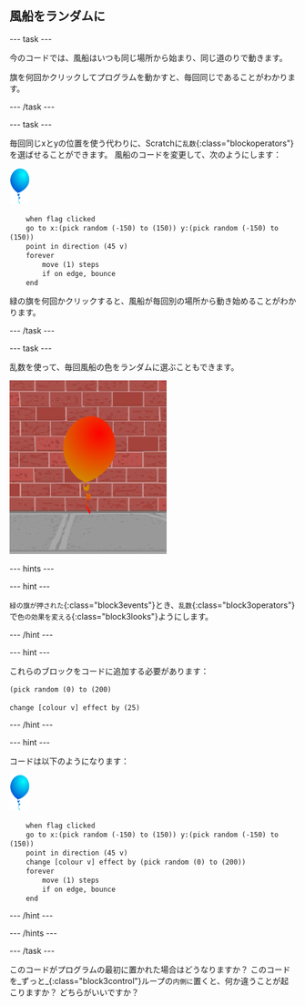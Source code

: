 ## 風船をランダムに

--- task ---

今のコードでは、風船はいつも同じ場所から始まり、同じ道のりで動きます。

旗を何回かクリックしてプログラムを動かすと、毎回同じであることがわかります。

--- /task ---

--- task ---

毎回同じxとyの位置を使う代わりに、Scratchに`乱数`{:class="blockoperators"}を選ばせることができます。 風船のコードを変更して、次のようにします：

![風船のスプライト](images/balloon-sprite.png)

```blocks3
    when flag clicked
    go to x:(pick random (-150) to (150)) y:(pick random (-150) to (150))
    point in direction (45 v)
    forever
        move (1) steps
        if on edge, bounce
    end
```

緑の旗を何回かクリックすると、風船が毎回別の場所から動き始めることがわかります。

--- /task ---

--- task ---

乱数を使って、毎回風船の色をランダムに選ぶこともできます。

![赤い風船のスプライト](images/balloons-colour.png)

--- hints ---

--- hint ---

`緑の旗が押された`{:class="block3events"}とき、`乱数`{:class="block3operators"}で`色の効果を変える`{:class="block3looks"}ようにします。

--- /hint ---

--- hint ---

これらのブロックをコードに追加する必要があります：

```blocks3
(pick random (0) to (200)

change [colour v] effect by (25)
```

--- /hint ---

--- hint ---

コードは以下のようになります：

![風船のスプライト](images/balloon-sprite.png)

```blocks3
    when flag clicked
    go to x:(pick random (-150) to (150)) y:(pick random (-150) to (150))
    point in direction (45 v)
    change [colour v] effect by (pick random (0) to (200))
    forever
        move (1) steps
        if on edge, bounce
    end
```

--- /hint ---


--- /hints ---

--- /task ---

このコードがプログラムの最初に置かれた場合はどうなりますか？ このコードを_ずっと_{:class="block3control"}ループの`内側に`置くと、何か違うことが起こりますか？ どちらがいいですか？

